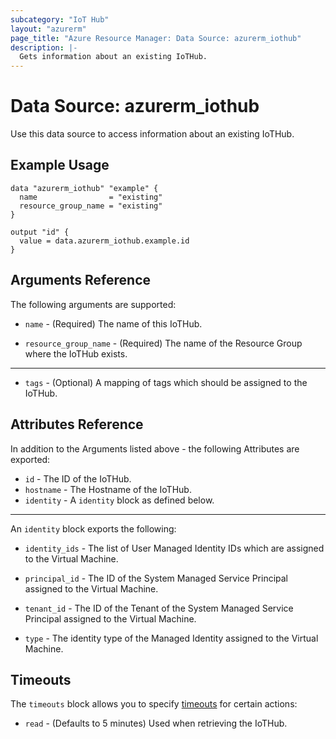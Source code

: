 ```yaml
---
subcategory: "IoT Hub"
layout: "azurerm"
page_title: "Azure Resource Manager: Data Source: azurerm_iothub"
description: |-
  Gets information about an existing IoTHub.
---
```


# Data Source: azurerm_iothub

Use this data source to access information about an existing IoTHub.

## Example Usage

```hcl
data "azurerm_iothub" "example" {
  name                = "existing"
  resource_group_name = "existing"
}

output "id" {
  value = data.azurerm_iothub.example.id
}
```

## Arguments Reference

The following arguments are supported:

* `name` - (Required) The name of this IoTHub.

* `resource_group_name` - (Required) The name of the Resource Group where the IoTHub exists.

---

* `tags` - (Optional) A mapping of tags which should be assigned to the IoTHub.

## Attributes Reference

In addition to the Arguments listed above - the following Attributes are exported:

* `id` - The ID of the IoTHub.
* `hostname` - The Hostname of the IoTHub.
* `identity` - A `identity` block as defined below.

---

An `identity` block exports the following:

* `identity_ids` - The list of User Managed Identity IDs which are assigned to the Virtual Machine.

* `principal_id` - The ID of the System Managed Service Principal assigned to the Virtual Machine.

* `tenant_id` - The ID of the Tenant of the System Managed Service Principal assigned to the Virtual Machine.

* `type` - The identity type of the Managed Identity assigned to the Virtual Machine.

## Timeouts

The `timeouts` block allows you to specify [timeouts](https://www.terraform.io/language/resources/syntax#operation-timeouts) for certain actions:

* `read` - (Defaults to 5 minutes) Used when retrieving the IoTHub.
